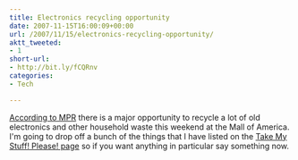 ```yaml
---
title: Electronics recycling opportunity
date: 2007-11-15T16:00:09+00:00
url: /2007/11/15/electronics-recycling-opportunity/
aktt_tweeted:
- 1
short-url:
- http://bit.ly/fCQRnv
categories:
- Tech

---
```

<div class='microid-mailto+http:sha1:6963a6323d5c6893052e1bea33afee9be3c0ed1b'>

[According to MPR](http://minnesota.publicradio.org/display/web/2007/11/15/ecyclingevent/) there is a major opportunity to recycle a lot of old electronics and other household waste this weekend at the Mall of America. I'm going to drop off a bunch of the things that I have listed on the [Take My Stuff! Please! page](http://www.cavort.org/take-my-stuff-please/) so if you want anything in particular say something now.

